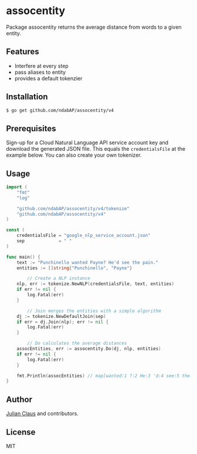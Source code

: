 # assocentity

Package assocentity returns the average distance from words to a given entity.

## Features

- Interfere at every step
- pass aliases to entity
- provides a default tokenzier

## Installation

```bash
$ go get github.com/ndabAP/assocentity/v4
```

## Prerequisites

Sign-up for a Cloud Natural Language API service account key and download the generated JSON file. This equals the `credentialsFile` at the example below. You can also create your own tokenizer.

## Usage

```go
import (
	"fmt"
	"log"

	"github.com/ndabAP/assocentity/v4/tokenize"
	"github.com/ndabAP/assocentity/v4"
)

const (
	credentialsFile = "google_nlp_service_account.json"
	sep             = " "
)

func main() {
	text := "Punchinello wanted Payne? He'd see the pain."
	entities := []string{"Punchinello", "Payne"}

    	// Create a NLP instance
	nlp, err := tokenize.NewNLP(credentialsFile, text, entities)
	if err != nil {
		log.Fatal(err)
	}

    	// Join merges the entities with a simple algorithm
	dj := tokenize.NewDefaultJoin(sep)
	if err = dj.Join(nlp); err != nil {
		log.Fatal(err)
	}

    	// Do calculates the average distances
	assocEntities, err := assocentity.Do(dj, nlp, entities)
	if err != nil {
		log.Fatal(err)
	}

	fmt.Println(assocEntities) // map[wanted:1 ?:2 He:3 'd:4 see:5 the:6 pain:7 .:8]
}
```

## Author

[Julian Claus](https://www.julian-claus.de) and contributors.

## License

MIT

